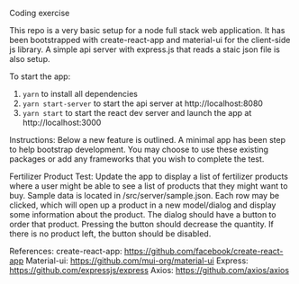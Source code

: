Coding exercise 

This repo is a very basic setup for a node full stack web application. It has been bootstrapped with create-react-app and material-ui for the client-side js library. A simple api server with express.js that reads a staic json file is also setup.

To start the app: 
1. `yarn` to install all dependencies
2. `yarn start-server` to start the api server at http://localhost:8080 
2. `yarn start` to start the react dev server and launch the app at http://localhost:3000

Instructions: 
Below a new feature is outlined. A minimal app has been step to help bootstrap development. You may choose to use these existing packages or add any frameworks that you wish to complete the test.

Fertilizer Product Test:
Update the app to display a list of fertilizer products where a user might be able to see a list of products that they might want to buy. Sample data is located in /src/server/sample.json. 
Each row may be clicked, which will open up a product in a new model/dialog and display some information about the product. The dialog should have a button to order that product. Pressing the button should decrease the quantity. If there is no product left, the button should be disabled. 

References: 
create-react-app: https://github.com/facebook/create-react-app
Material-ui: https://github.com/mui-org/material-ui
Express: https://github.com/expressjs/express
Axios: https://github.com/axios/axios